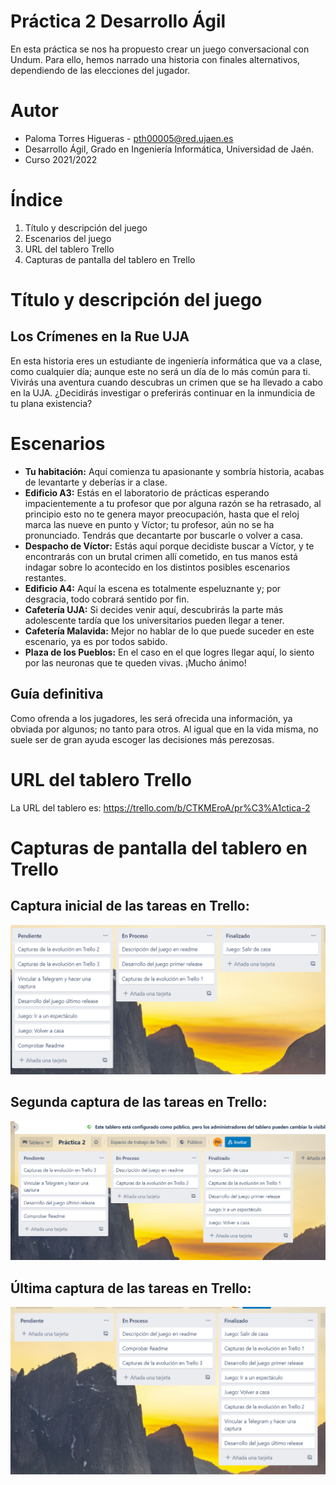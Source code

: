 # Práctica 2 Desarrollo Ágil
En esta práctica se nos ha propuesto crear un juego conversacional con Undum. Para ello, hemos narrado una historia con finales alternativos, dependiendo de las elecciones del jugador.
# Autor
* Paloma Torres Higueras - pth00005@red.ujaen.es
* Desarrollo Ágil, Grado en Ingeniería Informática, Universidad de Jaén.
* Curso 2021/2022

# Índice

 1. Título y descripción del juego
 2. Escenarios del juego
 3. URL del tablero Trello  
 4. Capturas de pantalla del tablero en Trello


# Título y descripción del juego 

##  Los Crímenes en la Rue UJA
En esta historia eres un estudiante de ingeniería informática que va a clase, como cualquier día; aunque este no será un día de lo más común para ti. Vivirás una aventura cuando descubras un crimen que se ha llevado a cabo en la UJA. ¿Decidirás investigar o preferirás continuar en la inmundicia de tu plana existencia?

# Escenarios

 - **Tu habitación:** Aquí comienza tu apasionante y sombría historia, acabas de levantarte y deberías ir a clase. 
 - **Edificio A3:** Estás en el laboratorio de prácticas esperando impacientemente a tu profesor que por alguna razón se ha retrasado, al principio esto no te genera mayor preocupación, hasta que el reloj marca las nueve en punto y Víctor; tu profesor, aún no se ha pronunciado. Tendrás que decantarte por buscarle o volver a casa.
 - **Despacho de Víctor:** Estás aquí porque decidiste buscar a Víctor, y te encontrarás con un brutal crimen allí cometido, en tus manos está indagar sobre lo acontecido en los distintos posibles escenarios restantes.
 - **Edificio A4:** Aquí la escena es totalmente espeluznante y; por desgracia, todo cobrará sentido por fin.
 - **Cafetería UJA:** Si decides venir aquí, descubrirás la parte más adolescente tardía que los universitarios pueden llegar a tener.
 - **Cafetería Malavida:** Mejor no hablar de lo que puede suceder en este escenario, ya es por todos sabido.
 - **Plaza de los Pueblos:** En el caso en el que logres llegar aquí, lo siento por las neuronas que te queden vivas. ¡Mucho ánimo!
  
## Guía definitiva
Como ofrenda a los jugadores, les será ofrecida una información, ya obviada por algunos; no tanto para otros. 
Al igual que en la vida misma, no suele ser de gran ayuda escoger las decisiones más perezosas.

# URL del tablero Trello
La URL del tablero es: https://trello.com/b/CTKMEroA/pr%C3%A1ctica-2

# Capturas de pantalla del tablero en Trello
## Captura inicial de las tareas en Trello:
 <img src="https://github.com/UJA-Desarrollo-Agil/d-agil-2021-2022-practica-2-pth00005/blob/master/games/media/img/1.PNG" alt="cap1" style="max-width: 100%;">
 
## Segunda captura de las tareas en Trello:
<img src="https://github.com/UJA-Desarrollo-Agil/d-agil-2021-2022-practica-2-pth00005/blob/master/games/media/img/2.PNG" alt="cap1" style="max-width: 100%;">

## Última captura de las tareas en Trello:
 <img src="https://github.com/UJA-Desarrollo-Agil/d-agil-2021-2022-practica-2-pth00005/blob/master/games/media/img/3.PNG" alt="cap1" style="max-width: 100%;">
